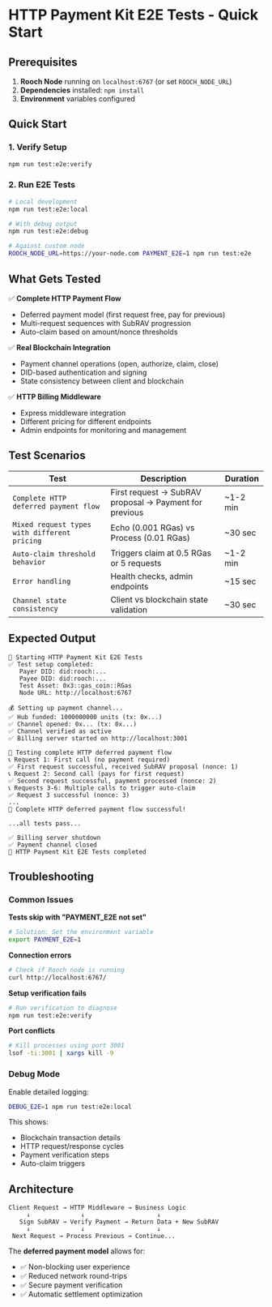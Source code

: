 # HTTP Payment Kit E2E Tests - Quick Start

## Prerequisites

1. **Rooch Node** running on `localhost:6767` (or set `ROOCH_NODE_URL`)
2. **Dependencies** installed: `npm install`
3. **Environment** variables configured

## Quick Start

### 1. Verify Setup
```bash
npm run test:e2e:verify
```

### 2. Run E2E Tests
```bash
# Local development
npm run test:e2e:local

# With debug output  
npm run test:e2e:debug

# Against custom node
ROOCH_NODE_URL=https://your-node.com PAYMENT_E2E=1 npm run test:e2e
```

## What Gets Tested

✅ **Complete HTTP Payment Flow**
- Deferred payment model (first request free, pay for previous)
- Multi-request sequences with SubRAV progression
- Auto-claim based on amount/nonce thresholds

✅ **Real Blockchain Integration**
- Payment channel operations (open, authorize, claim, close)
- DID-based authentication and signing
- State consistency between client and blockchain

✅ **HTTP Billing Middleware**
- Express middleware integration
- Different pricing for different endpoints
- Admin endpoints for monitoring and management

## Test Scenarios

| Test | Description | Duration |
|------|-------------|----------|
| `Complete HTTP deferred payment flow` | First request → SubRAV proposal → Payment for previous | ~1-2 min |
| `Mixed request types with different pricing` | Echo (0.001 RGas) vs Process (0.01 RGas) | ~30 sec |
| `Auto-claim threshold behavior` | Triggers claim at 0.5 RGas or 5 requests | ~1-2 min |
| `Error handling` | Health checks, admin endpoints | ~15 sec |
| `Channel state consistency` | Client vs blockchain state validation | ~30 sec |

## Expected Output

```
🚀 Starting HTTP Payment Kit E2E Tests
✅ Test setup completed:
   Payer DID: did:rooch:...
   Payee DID: did:rooch:...
   Test Asset: 0x3::gas_coin::RGas
   Node URL: http://localhost:6767

💰 Setting up payment channel...
✅ Hub funded: 1000000000 units (tx: 0x...)
✅ Channel opened: 0x... (tx: 0x...)
✅ Channel verified as active
✅ Billing server started on http://localhost:3001

🔄 Testing complete HTTP deferred payment flow
📞 Request 1: First call (no payment required)
✅ First request successful, received SubRAV proposal (nonce: 1)
📞 Request 2: Second call (pays for first request)  
✅ Second request successful, payment processed (nonce: 2)
📞 Requests 3-6: Multiple calls to trigger auto-claim
✅ Request 3 successful (nonce: 3)
...
🎉 Complete HTTP deferred payment flow successful!

...all tests pass...

✅ Billing server shutdown
✅ Payment channel closed
🏁 HTTP Payment Kit E2E Tests completed
```

## Troubleshooting

### Common Issues

**Tests skip with "PAYMENT_E2E not set"**
```bash
# Solution: Set the environment variable
export PAYMENT_E2E=1
```

**Connection errors**
```bash
# Check if Rooch node is running
curl http://localhost:6767/
```

**Setup verification fails**
```bash
# Run verification to diagnose
npm run test:e2e:verify
```

**Port conflicts**
```bash
# Kill processes using port 3001
lsof -ti:3001 | xargs kill -9
```

### Debug Mode

Enable detailed logging:
```bash
DEBUG_E2E=1 npm run test:e2e:local
```

This shows:
- Blockchain transaction details
- HTTP request/response cycles  
- Payment verification steps
- Auto-claim triggers

## Architecture

```
Client Request → HTTP Middleware → Business Logic
     ↓              ↓                    ↓
   Sign SubRAV → Verify Payment → Return Data + New SubRAV
     ↓              ↓                    ↓
 Next Request → Process Previous → Continue...
```

The **deferred payment model** allows for:
- ✅ Non-blocking user experience
- ✅ Reduced network round-trips  
- ✅ Secure payment verification
- ✅ Automatic settlement optimization 